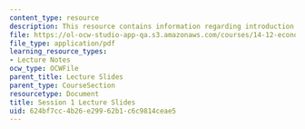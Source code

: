 ```yaml
---
content_type: resource
description: This resource contains information regarding introduction.
file: https://ol-ocw-studio-app-qa.s3.amazonaws.com/courses/14-12-economic-applications-of-game-theory-fall-2012/624bf7cc4b26e29962b1c6c9814ceae5_MIT14_12F12_Slides1.pdf
file_type: application/pdf
learning_resource_types:
- Lecture Notes
ocw_type: OCWFile
parent_title: Lecture Slides
parent_type: CourseSection
resourcetype: Document
title: Session 1 Lecture Slides
uid: 624bf7cc-4b26-e299-62b1-c6c9814ceae5
---
```

